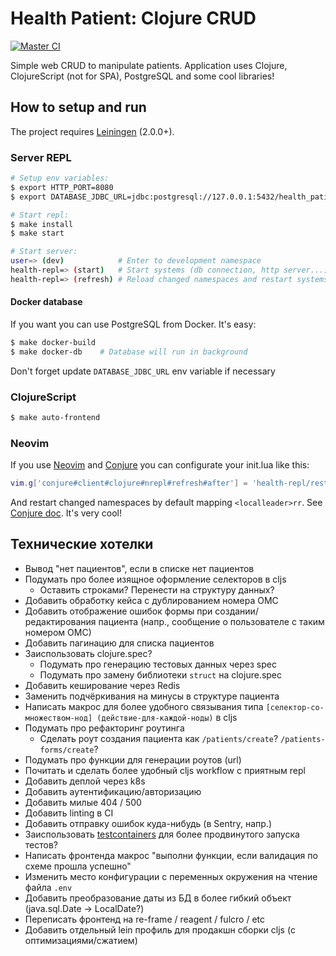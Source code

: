 # Health Patient: Clojure CRUD

[![Master CI](https://github.com/Seryiza/health-patient/actions/workflows/master-ci.yml/badge.svg)](https://github.com/Seryiza/health-patient/actions/workflows/master-ci.yml)

Simple web CRUD to manipulate patients. Application uses Clojure, ClojureScript (not for SPA), PostgreSQL and some cool libraries!

## How to setup and run
The project requires [Leiningen](https://leiningen.org/) (2.0.0+).

### Server REPL
```sh
# Setup env variables:
$ export HTTP_PORT=8080
$ export DATABASE_JDBC_URL=jdbc:postgresql://127.0.0.1:5432/health_patient?user=postgres&password=pass&stringtype=unspecified

# Start repl:
$ make install
$ make start

# Start server:
user=> (dev)            # Enter to development namespace
health-repl=> (start)   # Start systems (db connection, http server...)
health-repl=> (refresh) # Reload changed namespaces and restart systems
```

#### Docker database
If you want you can use PostgreSQL from Docker. It's easy:

```sh
$ make docker-build
$ make docker-db    # Database will run in background
```

Don't forget update `DATABASE_JDBC_URL` env variable if necessary

### ClojureScript
```sh
$ make auto-frontend
```

### Neovim
If you use [Neovim](https://neovim.io/) and [Conjure](https://github.com/Olical/conjure) you can configurate your init.lua like this:

```lua
vim.g['conjure#client#clojure#nrepl#refresh#after'] = 'health-repl/restart'
```

And restart changed namespaces by default mapping `<localleader>rr`. See [Conjure doc](https://github.com/Olical/conjure/blob/master/doc/conjure-client-clojure-nrepl.txt). It's very cool!

## Технические хотелки
- Вывод "нет пациентов", если в списке нет пациентов
- Подумать про более изящное оформление селекторов в cljs
    - Оставить строками? Перенести на структуру данных?
- Добавить обработку кейса с дублированием номера ОМС
- Добавить отображение ошибок формы при создании/редактирования пациента (напр., сообщение о пользователе с таким номером ОМС)
- Добавить пагинацию для списка пациентов
- Заиспользовать clojure.spec?
    - Подумать про генерацию тестовых данных через spec
    - Подумать про замену библиотеки `struct` на clojure.spec
- Добавить кеширование через Redis
- Заменить подчёркивания на минусы в структуре пациента
- Написать макрос для более удобного связывания типа `[селектор-со-множеством-нод] (действие-для-каждой-ноды)` в cljs
- Подумать про рефакторинг роутинга
    - Сделать роут создания пациента как `/patients/create`? `/patients-forms/create`? 
- Подумать про функции для генерации роутов (url)
- Почитать и сделать более удобный cljs workflow с приятным repl
- Добавить деплой через k8s
- Добавить аутентификацию/авторизацию
- Добавить милые 404 / 500
- Добавить linting в CI
- Добавить отправку ошибок куда-нибудь (в Sentry, напр.)
- Заиспользовать [testcontainers](https://github.com/javahippie/clj-test-containers) для более продвинутого запуска тестов?
- Написать фронтенда макрос "выполни функции, если валидация по схеме прошла успешно"
- Изменить место конфигурации с переменных окружения на чтение файла `.env`
- Добавить преобразование даты из БД в более гибкий объект (java.sql.Date -> LocalDate?)
- Переписать фронтенд на re-frame / reagent / fulcro / etc
- Добавить отдельный lein профиль для продакшн сборки cljs (с оптимизациями/сжатием)
